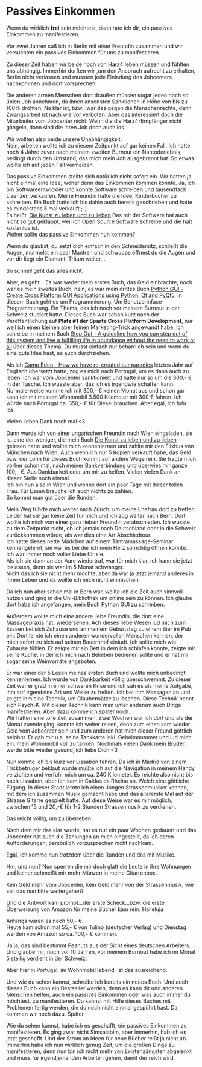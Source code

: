 # Passives Einkommen
Wenn du wirklich **frei** sein möchtest, dann rate ich dir, ein passives Einkommen zu manifestieren.  

Vor zwei Jahren saß ich in Berlin mit einer Freundin zusammen und wir versuchten ein passives Einkommen für uns zu manifestieren.  

Zu dieser Zeit haben wir beide noch von Harz4 leben müssen und fühlten uns abhängig. Immerhin durften wir ,um den Anspruch aufrecht zu erhalten, Berlin nicht verlassen und mussten jede Einladung des Jobcenters nachkommen und dort vorsprechen.  

Die anderen armen Menschen dort draußen müssen sogar jeden noch so üblen Job annehmen, da ihnen ansonsten Sanktionen in Höhe von bis zu 100% drohten. Na klar ist, bzw.. war das gegen die Menschenrechte, denn Zwangsarbeit ist nach wie vor verboten. Aber das interessiert doch die Mitarbeiter vom Jobcenter nicht. Wenn die die Harz4-Empfänger nicht gängeln, dann sind die ihren Job doch auch los.  

Wir wollten also beide unsere Unabhängigkeit.  
Nein, arbeiten wollte ich zu diesem Zeitpunkt auf gar keinen Fall. Ich hatte noch 4 Jahre zuvor nach meinem zweiten Burnout ein Nahtoderlebnis, bedingt durch den Umstand, das mich mein Job ausgebrannt hat. So etwas wollte ich auf jeden Fall vermeiden.  

Das passive Einkommen stellte sich natürlich nicht sofort ein. Wir hatten ja nicht einmal eine Idee, woher denn das Einkommen kommen könnte. Ja, ich bin Softwareentwickler und könnte Software schreiben und tausendfach Lizenzen verkaufen. Meine Freundin hatte die Idee, Kinderbücher zu schreiben. Ein Buch hatte ich bis dahin auch bereits geschrieben und hatte es mindestens 5 mal verkauft ;-)  
Es heißt, [Die Kunst zu leben und zu lieben](https://kdp.amazon.com/amazon-dp-action/de/dualbookshelf.marketplacelink/B079QC1NCY)
Das mit der Software hat auch nicht so gut geklappt, weil ich Open Source Software schreibe und die halt kostenlos ist.  
Woher sollte das passive Einkommen nun kommen?  

Wenn du glaubst, du setzt dich einfach in den Schneidersitz, schließt die Augen, murmelst ein paar Mantren und schwupps öffnest du die Augen und vor dir liegt ein Diamant. Träum weiter...  

So schnell geht das alles nicht.

Aber, es geht...
Es war weder mein erstes Buch, das Geld einbrachte, noch war es mein zweites Buch, nein, es war mein drittes Buch [Python GUI - Create Cross Platform GUI Applications using Python, Qt and PyQt5](https://kdp.amazon.com/amazon-dp-action/de/dualbookshelf.marketplacelink/B088FWNFQP). In diesem Buch geht es um Programmierung. Um Benutzerinface-Programmierung. Ein Thema, das ich noch vor meinem Burnout in der Schweiz studiert hatte. Dieses Buch war schon kurz nach der Veröffentlichung auf **Platz #1 der Sparte Cross Platform Development**, nur weil ich einen kleinen aber feinen Marketing-Trick angewandt habe. Ich schreibe in meinem Buch [Step Out - A guideline how you can step out of this system and live a fulfilling life in abundance without the need to work at all](https://kdp.amazon.com/amazon-dp-action/de/dualbookshelf.marketplacelink/B086C8Z9MY) über dieses Thema.
Du musst einfach nur beharrlich sein und wenn du eine gute Idee hast, es auch durchziehen.  

Als ich [Camp Eden - How we have re-created our paradies](https://kdp.amazon.com/amazon-dp-action/de/dualbookshelf.marketplacelink/B086C8MTP3) letztes Jahr auf Englisch übersetzt hatte, zog es mich nach Portugal, um es dann auch zu leben. Ich war vom Jobcenter sanktioniert und hatte nur so um die 300,- € in der Tasche. Ich wusste aber, das ich es irgendwie schaffen kann. Normalerweise komme ich mit 300,- € keinen Monat aus und schon gar kann ich mit meinem Wohnmobil 3.500 Kilometer mit 300 € fahren. Ich würde nach Portugal ca. 350,- € für Diesel brauchen. Aber egal, ich fuhr los.  

Vielen lieben Dank noch mal <3

Dann wurde ich von einer ungarischen Freundin nach Wien eingeladen, sie ist eine der weniger, die mein Buch [Die Kunst zu leben und zu lieben](https://kdp.amazon.com/amazon-dp-action/de/dualbookshelf.marketplacelink/B079QC1NCY) gelesen hatte und wollte mich kennenlernen und zahlte mir den Flixbus von München nach Wien. Auch wenn ich nur 5 Kopien verkauft habe, das Geld bzw. der Lohn für dieses Buch kommt auf andere Wege rein. Sie fragte mich vorher schon mal, nach meiner Bankverbindung und überwies mir ganze 100,- €. Aus Dankbarkeit oder um mir zu helfen.
Vielen vielen Dank an dieser Stelle noch einmal.  
Ich bin nun also in Wien und wohne dort ein paar Tage mit dieser tollen Frau. Für Essen brauche ich auch nichts zu zahlen.  
So kommt man gut über die Runden.  

Mein Weg führte mich weiter nach Zürich, um meine Ehefrau dort zu treffen. Leider hat sie gar keine Zeit für mich und ich zog weiter nach Bern. Dort wollte ich mich von einer ganz lieben Freundin verabschieden. Ich wusste zu dem Zeitpunkt nicht, ob ich jemals nach Deutschland oder in die Schweiz zurückkommen würde, als war dies eine Art Abschiedtour.  
Ich hatte dieses nette Mädchen auf einem Tantramassage-Seminar kennengelernt, sie war es bei der ich mein Herz so richtig öffnen konnte. Ich war immer noch voller Liebe für sie.  
Als ich sie dann an der Aare wiedertraf, war für mich klar, ich kann sie jetzt loslassen, denn sie war im 5 Monat schwanger.  
Nicht das ich sie nicht mehr möchte, aber da war ja jetzt jemand anderes in ihrem Leben und da wollte ich mich nicht einmischen.  

Da ich nun aber schon mal in Bern war, wollte ich die Zeit auch sinnvoll nutzen und ging in die Uni-Bibliothek um online sein zu können. Ich glaube dort habe ich angefangen, mein Buch [Python GUI](https://kdp.amazon.com/amazon-dp-action/de/dualbookshelf.marketplacelink/B07VT6LVCB) zu schreiben.  

Außerdem wollte mich eine andere liebe Freundin, die dort eine Massagepraxis hat, wiedersehen. Ach dieses liebe Wesen lud mich zum Esssen bei sich Zuhause und an meinem Geburtstag zu einem Bier im Pub ein. Dort lernte ich einen anderen wundervollen Menschen kennen, der mich sofort zu sich auf seinen Bauernhof einludt. Ich sollte mich wie Zuhause fühlen. Er zeigte mir ein Bett in dem ich schlafen konnte, zeigte mir seine Küche, in der ich mich nach Belieben bedienen sollte und er hat mir sogar seine Weinvorräte angeboten.  

Er war einer der 5 Lesen meines ersten Buch und wollte mich unbedingt kennenlernen. Ich wurde von Dankbarkeit völlig überschwemmt. Zu dieser Zeit war er grad in einer schweren Krise und ich sah es als meine Aufgabe, ihm auf irgendeine Art und Weise zu helfen. Ich bot ihm Massagen an und zeigte ihm eine Technik, um Glaubensätze zu löschen. Diese Technik nennt sich Psych-K. Mit dieser Technik kann man unter anderem auch Dinge manifestieren. Aber dazu komme ich später noch.  
Wir hatten eine tolle Zeit zusammen. Zwei Wochen war ich dort und als der Monat zuende ging, konnte ich weiter reisen, denn zum einen kam wieder Geld vom Jobcenter sein und zum anderen hat mich dieser Freund göttlich belohnt. Er gab mir u.a. seine Tankkarte inkl. Geheimnummer und lud mich ein, mein Wohnmobil voll zu tanken.
Nochmals vielen Dank mein Bruder, werde bitte wieder gesund, ich liebe Dich <3

Nun konnte ich bis kurz vor Lissabon fahren. Da ich in Madrid von einem Trickbetrüger beklaut wurde mußte ich auf die Navigation in meinem Handy verzichten und verfuhr mich um ca. 240 Kilometer. Es reichte also nicht bis nach Lissabon, aber ich kam in Caldas da Rheina an. Welch eine göttliche Fügung. In dieser Stadt lernte ich einen Jungen Strassenmusiker kennen, mit dem ich zusammen Musik gemacht habe und das allererste Mal auf der Strasse Gitarre gespielt hatte. Auf diese Weise war es mir möglich, zwischen 15 und 20,-€ für 1-2 Stunden Strassenmusik zu verdienen.  

Das reicht völlig, um zu überleben.

Nach dem mir das klar wurde, hat es nur ein paar Wochen gedauert und das Jobcenter hat auch die Zahlungen an mich eingestellt, da ich deren Aufforderungen, persönlich vorzusprechen nicht nachkam.  

Egal, ich komme nun trotzdem über die Runden und das mit Musike.

Hm, und nun?
Nun sperren die mir doch glatt die Leute in ihre Wohnungen und keiner schmeißt mir mehr Münzen in meine Gitarrenbox.  

Kein Geld mehr vom Jobcenter, kein Geld mehr von der Strassenmusik, wie soll das nun bitte weitergehen?

Und die Antwort kam prompt...der erste Scheck...bzw. die erste Überweisung von Amazon für meine Bücher kam rein.
Halleluja

Anfangs waren es noch 50,- €.  
Heute kam schon mal 55,- € von Tolino (deutscher Verlag) und Dienstag werden von Amazon so ca. 100,- € kommen.  

Ja ja, das sind bestimmt Peanuts aus der Sicht eines deutschen Arbeiters. Und glaube mir, noch vor 10 Jahren, vor meinem Burnout habe ich im Monat 5 stellig verdient in der Schweiz.  

Aber hier in Portugal, im Wohnmobil lebend, ist das ausreichend.  

Und wie du sehen kannst, schreibe ich bereits ein neues Buch. Und auch dieses Buch kann ein Bestseller werden, denn es kann dir und anderen Menschen helfen, auch ein passives Einkommen oder was auch immer du möchtest, zu manifestieren. Du kannst mit Hilfe dieses Buches mit Problemen fertig werden, die du noch nicht einmal gespührt hast. Da kommen wir noch dazu. Später.

Wie du sehen kannst, habe ich es geschafft, ein passives Einkommen zu manifestieren. Es ging zwar nicht Simsalabim, aber immerhin, hab ich es jetzt geschafft. Und der Strom an Ideen für neue Bücher reißt ja nicht ab. Immerhin habe ich nun wirklich genug Zeit, um die großen Dinge zu manifestieren, denn nun bin ich nicht mehr von Existenzängsten abgelenkt und muss für irgendjemanden Arbeiten gehen, damit der reich wird.
 


